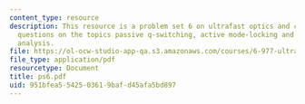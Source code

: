 ```yaml
---
content_type: resource
description: This resource is a problem set 6 on ultrafast optics and covers 2 problem
  questions on the topics passive q-switching, active mode-locking and gaussian pulse
  analysis.
file: https://ol-ocw-studio-app-qa.s3.amazonaws.com/courses/6-977-ultrafast-optics-spring-2005/951bfea5542503619bafd45afa5bd897_ps6.pdf
file_type: application/pdf
resourcetype: Document
title: ps6.pdf
uid: 951bfea5-5425-0361-9baf-d45afa5bd897
---
```

